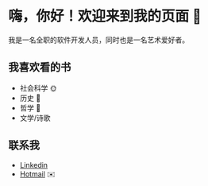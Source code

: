 # 嗨，你好！欢迎来到我的页面 👋

我是一名全职的软件开发人员，同时也是一名艺术爱好者。

## 我喜欢看的书 

 * 社会科学 🌞
 * 历史 👴
 * 哲学 💫
 * 文学/诗歌

## 联系我 

 * [Linkedin](https://www.linkedin.com/in/xiashuangxi/)
 * [Hotmail](mailto:xiashuangxi@hotmail.com) ✉️